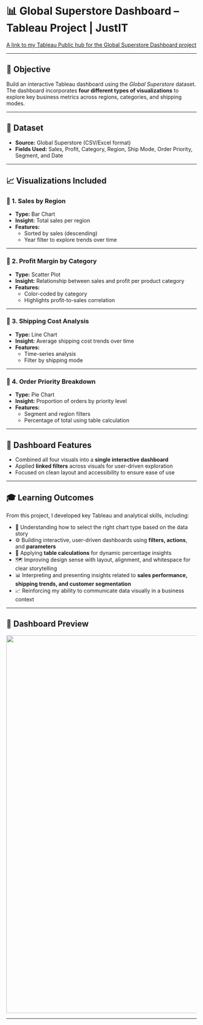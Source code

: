# 📊 Global Superstore Dashboard – Tableau Project | JustIT
[A link to my Tableau Public hub for the Global Superstore Dashboard project](https://public.tableau.com/app/profile/nathan.mullings/viz/GlobalSuperstoreDashboard_17417072414600/GlobalSuperstoreDashboard)

---

## 🎯 Objective

Build an interactive Tableau dashboard using the *Global Superstore* dataset. The dashboard incorporates **four different types of visualizations** to explore key business metrics across regions, categories, and shipping modes.

---

## 📁 Dataset

- **Source:** Global Superstore (CSV/Excel format)
- **Fields Used:** Sales, Profit, Category, Region, Ship Mode, Order Priority, Segment, and Date

---

## 📈 Visualizations Included

### 🔹 1. **Sales by Region**
- **Type:** Bar Chart  
- **Insight:** Total sales per region  
- **Features:**  
  - Sorted by sales (descending)  
  - Year filter to explore trends over time

---

### 🔹 2. **Profit Margin by Category**
- **Type:** Scatter Plot  
- **Insight:** Relationship between sales and profit per product category  
- **Features:**  
  - Color-coded by category  
  - Highlights profit-to-sales correlation

---

### 🔹 3. **Shipping Cost Analysis**
- **Type:** Line Chart  
- **Insight:** Average shipping cost trends over time  
- **Features:**  
  - Time-series analysis  
  - Filter by shipping mode

---

### 🔹 4. **Order Priority Breakdown**
- **Type:** Pie Chart  
- **Insight:** Proportion of orders by priority level  
- **Features:**  
  - Segment and region filters  
  - Percentage of total using table calculation

---

## 🧩 Dashboard Features

- Combined all four visuals into a **single interactive dashboard**
- Applied **linked filters** across visuals for user-driven exploration
- Focused on clean layout and accessibility to ensure ease of use

---

## 🎓 Learning Outcomes

From this project, I developed key Tableau and analytical skills, including:

- 🧠 Understanding how to select the right chart type based on the data story
- ⚙️ Building interactive, user-driven dashboards using **filters, actions**, and **parameters**
- 🧾 Applying **table calculations** for dynamic percentage insights
- 🗺️ Improving design sense with layout, alignment, and whitespace for clear storytelling
- 📊 Interpreting and presenting insights related to **sales performance, shipping trends, and customer segmentation**
- 📈 Reinforcing my ability to communicate data visually in a business context

---

## 📸 Dashboard Preview

<a href="https://public.tableau.com/app/profile/nathan.mullings/viz/GlobalSuperstoreDashboard_17417072414600/GlobalSuperstoreDashboard" target="_blank" rel="noreferrer"><img src="https://github.com/nathan-mullings-dev/tableau-project-justit/blob/main/Global%20Superstore%20Dashboard%20-%20Tableau.png" width="1000"/></a>

---
